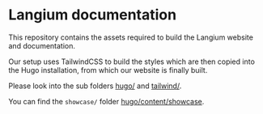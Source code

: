 # Langium documentation

This repository contains the assets required to build the Langium website and documentation.

Our setup uses TailwindCSS to build the styles which are then copied into the Hugo installation, from which our website is finally built.

Please look into the sub folders [hugo/](hugo/README.md) and [tailwind/](tailwind/README.md).

You can find the `showcase/` folder [hugo/content/showcase](hugo/content/showcase).
